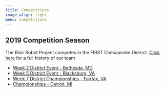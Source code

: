 ```yaml
---
title: Competitions
image_align: right
menu: Competitions
---
```


## 2019 Competition Season
The Blair Robot Project competes in the FIRST Chesapeake District. [Click here](../../03.HISTORY/) for a full history of our team 
* [Week 2 District Event - Bethesda, MD](https://www.thebluealliance.com/event/2019mdbet)
* [Week 5 District Event - Blacksburg, VA](https://www.thebluealliance.com/event/2019vabla)
* [Week 7 District Championships - Fairfax, VA](https://www.thebluealliance.com/event/2019chcmp)
* [Championships - Detroit, MI](https://www.thebluealliance.com/event/2019cmpmi)
